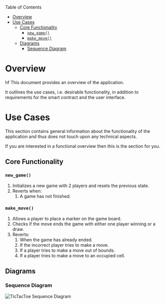 Table of Contents
- [Overview](#overview)
- [Use Cases](#use-cases)
  - [Core Functionality](#core-functionality)
    - [`new_game()`](#new_game)
    - [`make_move()`](#make_move)
  - [Diagrams](#diagrams)
    - [Sequence Diagram](#sequence-diagram)

# Overview
hf
This document provides an overview of the application.

It outlines the use cases, i.e. desirable functionality, in addition to requirements for the smart contract and the user interface.

# Use Cases

This section contains general information about the functionality of the application and thus does not touch upon any technical aspects.

If you are interested in a functional overview then this is the section for you.

## Core Functionality

### `new_game()`

1. Initializes a new game with 2 players and resets the previous state. 
2. Reverts when: 
   1. A game has not finished.

### `make_move()`

1. Allows a player to place a marker on the game board.
2. Checks if the move ends the game with either one player winning or a draw.
3. Reverts:
   1. When the game has already ended.
   2. If the incorrect player tries to make a move.
   3. If a player tries to make a move out of bounds.
   4. If a player tries to make a move to an occupied cell.

## Diagrams

### Sequence Diagram

![TicTacToe Sequence Diagram](../.docs/tictactoe-sequence-diagram.png)
